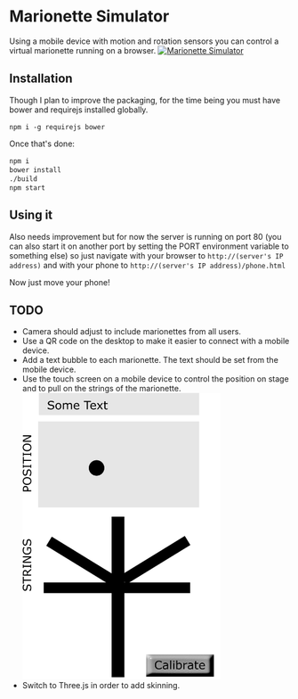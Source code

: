 # Marionette Simulator

Using a mobile device with motion and rotation sensors you can control a virtual marionette running on a browser.
[![Marionette Simulator](https://img.youtube.com/vi/XktABlg3Ytk/0.jpg)](https://www.youtube.com/watch?v=XktABlg3Ytk)

## Installation

Though I plan to improve the packaging, for the time being you must have bower and requirejs installed globally.

```
npm i -g requirejs bower
```

Once that's done:

```
npm i
bower install
./build
npm start
```

## Using it

Also needs improvement but for now the server is running on port 80 (you can also start it on another port by setting the PORT environment variable to something else) so just navigate with your browser to `http://(server's IP address)` and with your phone to `http://(server's IP address)/phone.html`

Now just move your phone!


## TODO

  * Camera should adjust to include marionettes from all users.
  * Use a QR code on the desktop to make it easier to connect with a mobile device.
  * Add a text bubble to each marionette. The text should be set from the mobile device.
  * Use the touch screen on a mobile device to control the position on stage and to pull on the strings of the marionette. <img src='https://raw.githubusercontent.com/saabi/marionettes/master/public/img/controller-layout.png' width='356'>
  * Switch to Three.js in order to add skinning.
